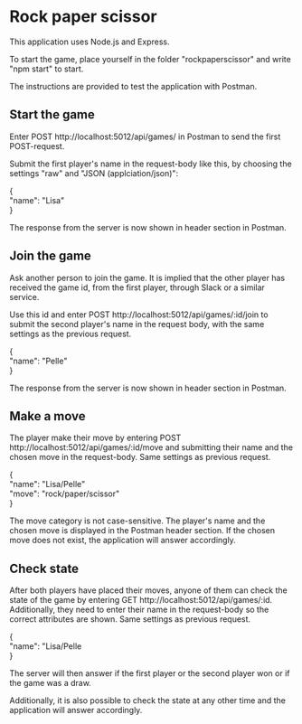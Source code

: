 # Rock paper scissor
This application uses Node.js and Express.

To start the game, place yourself in the folder "rockpaperscissor" and write "npm start" to start.

The instructions are provided to test the application with Postman.

## Start the game
Enter POST http://localhost:5012/api/games/ in Postman to send the first POST-request.

Submit the first player's name in the request-body like this, by choosing the settings "raw" and "JSON (applciation/json)":

{  
    "name": "Lisa"  
}

The response from the server is now shown in header section in Postman. 

## Join the game
Ask another person to join the game. It is implied that the other player has received the game id, from the first player, through Slack or a similar service. 

Use this id and enter 
POST http://localhost:5012/api/games/:id/join
to submit the second player's name in the request body, with the same settings as the previous request.

{  
    "name": "Pelle"  
}

The response from the server is now shown in header section in Postman. 

## Make a move
The player make their move by entering POST http://localhost:5012/api/games/:id/move and submitting their name and the chosen move in the request-body. Same settings as previous request.

{  
    "name": "Lisa/Pelle"  
    "move": "rock/paper/scissor"  
}

The move category is not case-sensitive. The player's name and the chosen move is displayed in the Postman header section. If the chosen move does not exist, the application will answer accordingly.

## Check state
After both players have placed their moves, anyone of them can check the state of the game by entering GET http://localhost:5012/api/games/:id. Additionally, they need to enter their name in the request-body so the correct attributes are shown. Same settings as previous request.

{  
    "name": "Lisa/Pelle  
}

The server will then answer if the first player or the second player won or if the game was a draw.

Additionally, it is also possible to check the state at any other time and the application will answer accordingly.
 